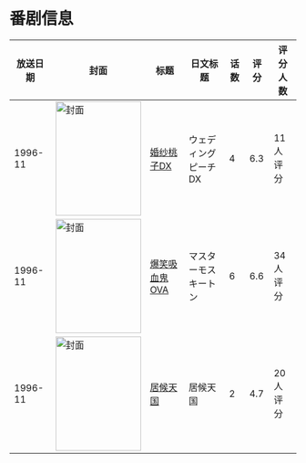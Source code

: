 # 番剧信息

|放送日期|封面|标题|日文标题|话数|评分|评分人数|
|---|---|---|---|---|---|---|
|1996-11|<img src="//lain.bgm.tv/pic/cover/c/94/5b/139958_o5ooO.jpg" alt="封面" style="width:150px;height:200px;object-fit:cover;">|[婚纱桃子DX](https://bangumi.tv/subject/139958)|ウェディングピーチDX|4|6.3|11人评分|
|1996-11|<img src="//lain.bgm.tv/pic/cover/c/07/d2/7929_CJ7Nc.jpg" alt="封面" style="width:150px;height:200px;object-fit:cover;">|[爆笑吸血鬼 OVA](https://bangumi.tv/subject/7929)|マスターモスキートン|6|6.6|34人评分|
|1996-11|<img src="/img/no_icon_subject.png" alt="封面" style="width:150px;height:200px;object-fit:cover;">|[居候天国](https://bangumi.tv/subject/79931)|居候天国|2|4.7|20人评分|
